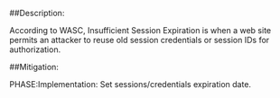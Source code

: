 ##Description:

According to WASC, Insufficient Session Expiration is when a web site permits an attacker to reuse old session credentials or session IDs for authorization.



##Mitigation:


PHASE:Implementation:
Set sessions/credentials expiration date.

